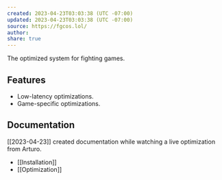 ```yaml
---
created: 2023-04-23T03:03:38 (UTC -07:00)
updated: 2023-04-23T03:03:38 (UTC -07:00)
source: https://fgcos.lol/
author: 
share: true
---
```

The optimized system for fighting games.

## Features

-   Low-latency optimizations.
-   Game-specific optimizations.

## Documentation
[[2023-04-23]] created documentation while watching a live optimization from Arturo.
-  [[Installation]] 
- [[Optimization]]